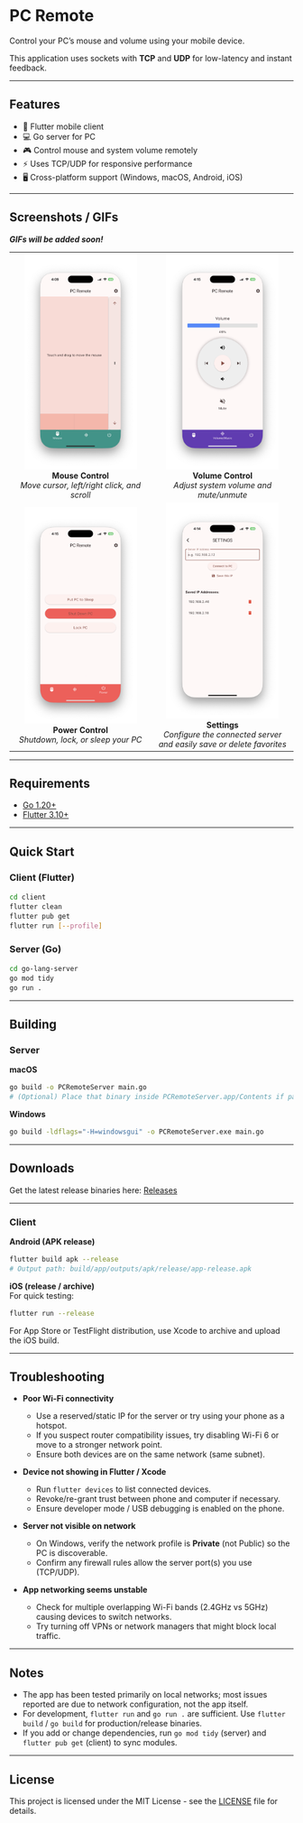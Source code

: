 # PC Remote  
Control your PC’s mouse and volume using your mobile device.  

This application uses sockets with **TCP** and **UDP** for low-latency and instant feedback.  

---

## Features  
- 📱 Flutter mobile client  
- 💻 Go server for PC  
- 🎮 Control mouse and system volume remotely  
- ⚡ Uses TCP/UDP for responsive performance  
- 🖥️ Cross-platform support (Windows, macOS, Android, iOS)  

---

## Screenshots / GIFs

**_GIFs will be added soon!_**


<table align="center">
  <tr>
    <td align="center" width="50%">
      <img src="assets/mouse_control_page.png" alt="Mouse Control Page" width="200"/><br/>
      <strong>Mouse Control</strong><br/>
      <em>Move cursor, left/right click, and scroll</em>
    </td>
    <td align="center" width="50%">
      <img src="assets/volume_control_page.png" alt="Volume Control Page" width="200"/><br/>
      <strong>Volume Control</strong><br/>
      <em>Adjust system volume and mute/unmute</em>
    </td>
  </tr>
  <tr>
    <td align="center" width="50%">
      <img src="assets/power_control_page.png" alt="Power Control Page" width="200"/><br/>
      <strong>Power Control</strong><br/>
      <em>Shutdown, lock, or sleep your PC</em>
    </td>
    <td align="center" width="50%">
      <img src="assets/settings_page.png" alt="Settings Page" width="200"/><br/>
      <strong>Settings</strong><br/>
      <em>Configure the connected server and easily save or delete favorites</em>
    </td>
  </tr>
</table>

---

## Requirements  
- [Go 1.20+](https://go.dev/dl/)  
- [Flutter 3.10+](https://flutter.dev/docs/get-started/install)  

---

## Quick Start

### Client (Flutter)
```bash
cd client
flutter clean
flutter pub get
flutter run [--profile]
```

### Server (Go)
```bash
cd go-lang-server
go mod tidy
go run .
```

---

## Building

### Server

**macOS**  
```bash
go build -o PCRemoteServer main.go
# (Optional) Place that binary inside PCRemoteServer.app/Contents if packaging as a macOS app bundle
```

**Windows**  
```bash
go build -ldflags="-H=windowsgui" -o PCRemoteServer.exe main.go
```

---

## Downloads

Get the latest release binaries here: [Releases](https://github.com/yourusername/yourrepo/releases)

---

### Client

**Android (APK release)**  
```bash
flutter build apk --release
# Output path: build/app/outputs/apk/release/app-release.apk
```

**iOS (release / archive)**  
For quick testing:
```bash
flutter run --release
```
For App Store or TestFlight distribution, use Xcode to archive and upload the iOS build.

---

## Troubleshooting

- **Poor Wi-Fi connectivity**
  - Use a reserved/static IP for the server or try using your phone as a hotspot.
  - If you suspect router compatibility issues, try disabling Wi-Fi 6 or move to a stronger network point.
  - Ensure both devices are on the same network (same subnet).

- **Device not showing in Flutter / Xcode**
  - Run `flutter devices` to list connected devices.
  - Revoke/re-grant trust between phone and computer if necessary.
  - Ensure developer mode / USB debugging is enabled on the phone.

- **Server not visible on network**
  - On Windows, verify the network profile is **Private** (not Public) so the PC is discoverable.
  - Confirm any firewall rules allow the server port(s) you use (TCP/UDP).

- **App networking seems unstable**
  - Check for multiple overlapping Wi-Fi bands (2.4GHz vs 5GHz) causing devices to switch networks.
  - Try turning off VPNs or network managers that might block local traffic.

---

## Notes

- The app has been tested primarily on local networks; most issues reported are due to network configuration, not the app itself.
- For development, `flutter run` and `go run .` are sufficient. Use `flutter build` / `go build` for production/release binaries.
- If you add or change dependencies, run `go mod tidy` (server) and `flutter pub get` (client) to sync modules.

---

## License

This project is licensed under the MIT License - see the [LICENSE](LICENSE) file for details.
